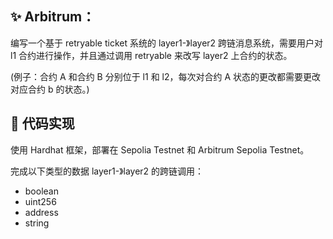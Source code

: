 ## ✨ Arbitrum：

编写一个基于 retryable ticket 系统的 layer1-》layer2 跨链消息系统，需要用户对 l1 合约进行操作，并且通过调用 retryable 来改写 layer2 上合约的状态。

(例子：合约 A 和合约 B 分别位于 l1 和 l2，每次对合约 A 状态的更改都需要更改对应合约 b 的状态。)

## 🚀 代码实现

使用 Hardhat 框架，部署在 Sepolia Testnet 和 Arbitrum Sepolia Testnet。

完成以下类型的数据 layer1-》layer2 的跨链调用：

-   boolean
-   uint256
-   address
-   string
